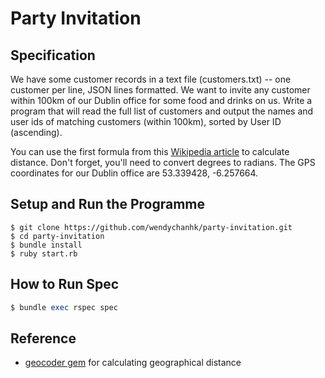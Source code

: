 # Party Invitation
## Specification

We have some customer records in a text file (customers.txt) -- one customer per line, JSON lines formatted. We want to invite any customer within 100km of our Dublin office for some food and drinks on us. Write a program that will read the full list of customers and output the names and user ids of matching customers (within 100km), sorted by User ID (ascending).

You can use the first formula from this [Wikipedia article](https://en.wikipedia.org/wiki/Great-circle_distance) to calculate distance. Don't forget, you'll need to convert degrees to radians.
The GPS coordinates for our Dublin office are 53.339428, -6.257664.

## Setup and Run the Programme

```
$ git clone https://github.com/wendychanhk/party-invitation.git
$ cd party-invitation
$ bundle install
$ ruby start.rb

```

## How to Run Spec

```ruby
$ bundle exec rspec spec

```

## Reference

* [geocoder gem](http://www.rubygeocoder.com/) for calculating geographical distance
